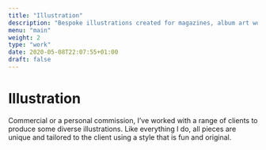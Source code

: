 ```yaml
---
title: "Illustration"
description: "Bespoke illustrations created for magazines, album art work, commissions and for pleasure"
menu: "main"
weight: 2
type: "work"
date: 2020-05-08T22:07:55+01:00
draft: false
---
```


# Illustration

Commercial or a personal commission, I’ve worked with a range of clients to produce some diverse illustrations. Like everything I do, all pieces are unique and tailored to the client using a style that is fun and original.
